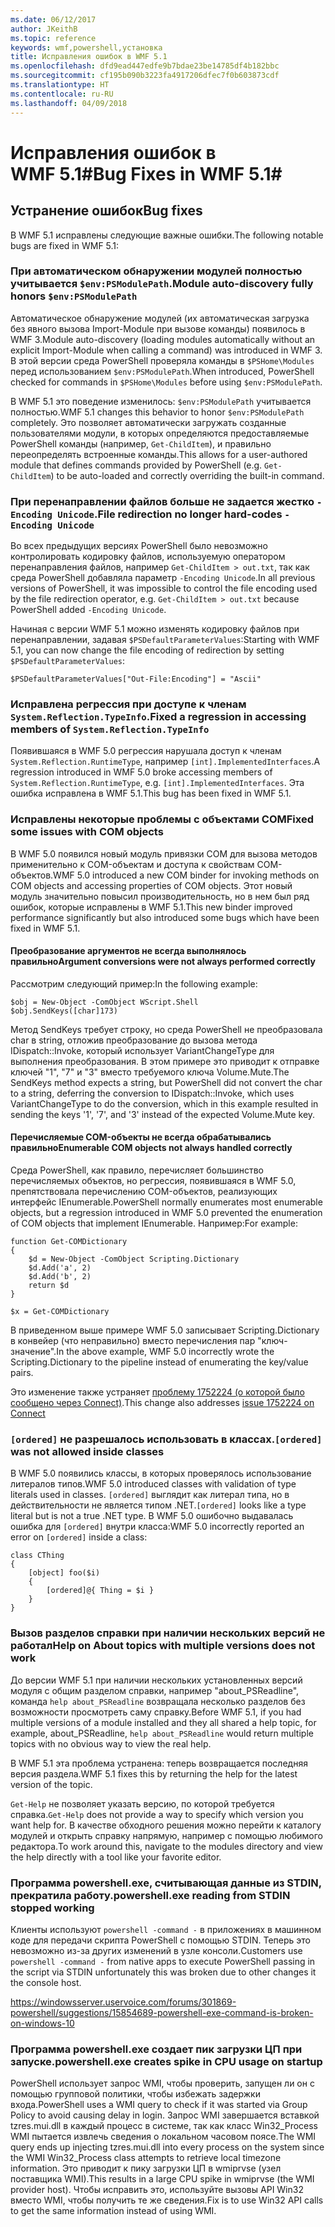 ```yaml
---
ms.date: 06/12/2017
author: JKeithB
ms.topic: reference
keywords: wmf,powershell,установка
title: Исправления ошибок в WMF 5.1
ms.openlocfilehash: dfd9ead447edfe9b7bdae23be14785df4b182bbc
ms.sourcegitcommit: cf195b090b3223fa4917206dfec7f0b603873cdf
ms.translationtype: HT
ms.contentlocale: ru-RU
ms.lasthandoff: 04/09/2018
---
```

# <a name="bug-fixes-in-wmf-51"></a><span data-ttu-id="30656-103">Исправления ошибок в WMF 5.1#</span><span class="sxs-lookup"><span data-stu-id="30656-103">Bug Fixes in WMF 5.1#</span></span>

## <a name="bug-fixes"></a><span data-ttu-id="30656-104">Устранение ошибок</span><span class="sxs-lookup"><span data-stu-id="30656-104">Bug fixes</span></span> ##

<span data-ttu-id="30656-105">В WMF 5.1 исправлены следующие важные ошибки.</span><span class="sxs-lookup"><span data-stu-id="30656-105">The following notable bugs are fixed in WMF 5.1:</span></span>

### <a name="module-auto-discovery-fully-honors-envpsmodulepath"></a><span data-ttu-id="30656-106">При автоматическом обнаружении модулей полностью учитывается `$env:PSModulePath`.</span><span class="sxs-lookup"><span data-stu-id="30656-106">Module auto-discovery fully honors `$env:PSModulePath`</span></span> ###

<span data-ttu-id="30656-107">Автоматическое обнаружение модулей (их автоматическая загрузка без явного вызова Import-Module при вызове команды) появилось в WMF 3.</span><span class="sxs-lookup"><span data-stu-id="30656-107">Module auto-discovery (loading modules automatically without an explicit Import-Module when calling a command) was introduced in WMF 3.</span></span>
<span data-ttu-id="30656-108">В этой версии среда PowerShell проверяла команды в `$PSHome\Modules` перед использованием `$env:PSModulePath`.</span><span class="sxs-lookup"><span data-stu-id="30656-108">When introduced, PowerShell checked for commands in `$PSHome\Modules` before using `$env:PSModulePath`.</span></span>

<span data-ttu-id="30656-109">В WMF 5.1 это поведение изменилось: `$env:PSModulePath` учитывается полностью.</span><span class="sxs-lookup"><span data-stu-id="30656-109">WMF 5.1 changes this behavior to honor `$env:PSModulePath` completely.</span></span>
<span data-ttu-id="30656-110">Это позволяет автоматически загружать созданные пользователями модули, в которых определяются предоставляемые PowerShell команды (например, `Get-ChildItem`), и правильно переопределять встроенные команды.</span><span class="sxs-lookup"><span data-stu-id="30656-110">This allows for a user-authored module that defines commands provided by PowerShell (e.g. `Get-ChildItem`) to be auto-loaded and correctly overriding the built-in command.</span></span>

### <a name="file-redirection-no-longer-hard-codes--encoding-unicode"></a><span data-ttu-id="30656-111">При перенаправлении файлов больше не задается жестко `-Encoding Unicode`.</span><span class="sxs-lookup"><span data-stu-id="30656-111">File redirection no longer hard-codes `-Encoding Unicode`</span></span> ###

<span data-ttu-id="30656-112">Во всех предыдущих версиях PowerShell было невозможно контролировать кодировку файлов, используемую оператором перенаправления файлов, например `Get-ChildItem > out.txt`, так как среда PowerShell добавляла параметр `-Encoding Unicode`.</span><span class="sxs-lookup"><span data-stu-id="30656-112">In all previous versions of PowerShell, it was impossible to control the file encoding used by the file redirection operator, e.g. `Get-ChildItem > out.txt` because PowerShell added `-Encoding Unicode`.</span></span>

<span data-ttu-id="30656-113">Начиная с версии WMF 5.1 можно изменять кодировку файлов при перенаправлении, задавая `$PSDefaultParameterValues`:</span><span class="sxs-lookup"><span data-stu-id="30656-113">Starting with WMF 5.1, you can now change the file encoding of redirection by setting `$PSDefaultParameterValues`:</span></span>

```
$PSDefaultParameterValues["Out-File:Encoding"] = "Ascii"
```

### <a name="fixed-a-regression-in-accessing-members-of-systemreflectiontypeinfo"></a><span data-ttu-id="30656-114">Исправлена регрессия при доступе к членам `System.Reflection.TypeInfo`.</span><span class="sxs-lookup"><span data-stu-id="30656-114">Fixed a regression in accessing members of `System.Reflection.TypeInfo`</span></span> ###

<span data-ttu-id="30656-115">Появившаяся в WMF 5.0 регрессия нарушала доступ к членам `System.Reflection.RuntimeType`, например `[int].ImplementedInterfaces`.</span><span class="sxs-lookup"><span data-stu-id="30656-115">A regression introduced in WMF 5.0 broke accessing members of `System.Reflection.RuntimeType`, e.g. `[int].ImplementedInterfaces`.</span></span>
<span data-ttu-id="30656-116">Эта ошибка исправлена в WMF 5.1.</span><span class="sxs-lookup"><span data-stu-id="30656-116">This bug has been fixed in WMF 5.1.</span></span>


### <a name="fixed-some-issues-with-com-objects"></a><span data-ttu-id="30656-117">Исправлены некоторые проблемы с объектами COM</span><span class="sxs-lookup"><span data-stu-id="30656-117">Fixed some issues with COM objects</span></span> ###

<span data-ttu-id="30656-118">В WMF 5.0 появился новый модуль привязки COM для вызова методов применительно к COM-объектам и доступа к свойствам COM-объектов.</span><span class="sxs-lookup"><span data-stu-id="30656-118">WMF 5.0 introduced a new COM binder for invoking methods on COM objects and accessing properties of COM objects.</span></span>
<span data-ttu-id="30656-119">Этот новый модуль значительно повысил производительность, но в нем был ряд ошибок, которые исправлены в WMF 5.1.</span><span class="sxs-lookup"><span data-stu-id="30656-119">This new binder improved performance significantly but also introduced some bugs which have been fixed in WMF 5.1.</span></span>

#### <a name="argument-conversions-were-not-always-performed-correctly"></a><span data-ttu-id="30656-120">Преобразование аргументов не всегда выполнялось правильно</span><span class="sxs-lookup"><span data-stu-id="30656-120">Argument conversions were not always performed correctly</span></span> ####

<span data-ttu-id="30656-121">Рассмотрим следующий пример:</span><span class="sxs-lookup"><span data-stu-id="30656-121">In the following example:</span></span>

```
$obj = New-Object -ComObject WScript.Shell
$obj.SendKeys([char]173)
```

<span data-ttu-id="30656-122">Метод SendKeys требует строку, но среда PowerShell не преобразовала char в string, отложив преобразование до вызова метода IDispatch::Invoke, который использует VariantChangeType для выполнения преобразования. В этом примере это приводит к отправке ключей "1", "7" и "3" вместо требуемого ключа Volume.Mute.</span><span class="sxs-lookup"><span data-stu-id="30656-122">The SendKeys method expects a string, but PowerShell did not convert the char to a string, deferring the conversion to IDispatch::Invoke, which uses VariantChangeType to do the conversion, which in this example resulted in sending the keys '1', '7', and '3' instead of the expected Volume.Mute key.</span></span>

#### <a name="enumerable-com-objects-not-always-handled-correctly"></a><span data-ttu-id="30656-123">Перечисляемые COM-объекты не всегда обрабатывались правильно</span><span class="sxs-lookup"><span data-stu-id="30656-123">Enumerable COM objects not always handled correctly</span></span> ####

<span data-ttu-id="30656-124">Среда PowerShell, как правило, перечисляет большинство перечисляемых объектов, но регрессия, появившаяся в WMF 5.0, препятствовала перечислению COM-объектов, реализующих интерфейс IEnumerable.</span><span class="sxs-lookup"><span data-stu-id="30656-124">PowerShell normally enumerates most enumerable objects, but a regression introduced in WMF 5.0 prevented the enumeration of COM objects that implement IEnumerable.</span></span>  <span data-ttu-id="30656-125">Например:</span><span class="sxs-lookup"><span data-stu-id="30656-125">For example:</span></span>

```
function Get-COMDictionary
{
    $d = New-Object -ComObject Scripting.Dictionary
    $d.Add('a', 2)
    $d.Add('b', 2)
    return $d
}

$x = Get-COMDictionary
```

<span data-ttu-id="30656-126">В приведенном выше примере WMF 5.0 записывает Scripting.Dictionary в конвейер (что неправильно) вместо перечисления пар "ключ-значение".</span><span class="sxs-lookup"><span data-stu-id="30656-126">In the above example, WMF 5.0 incorrectly wrote the Scripting.Dictionary to the pipeline instead of enumerating the key/value pairs.</span></span>

<span data-ttu-id="30656-127">Это изменение также устраняет [проблему 1752224 (о которой было сообщено через Connect)](https://connect.microsoft.com/PowerShell/feedback/details/1752224).</span><span class="sxs-lookup"><span data-stu-id="30656-127">This change also addresses [issue 1752224 on Connect](https://connect.microsoft.com/PowerShell/feedback/details/1752224)</span></span>

### <a name="ordered-was-not-allowed-inside-classes"></a><span data-ttu-id="30656-128">`[ordered]` не разрешалось использовать в классах.</span><span class="sxs-lookup"><span data-stu-id="30656-128">`[ordered]` was not allowed inside classes</span></span> ###

<span data-ttu-id="30656-129">В WMF 5.0 появились классы, в которых проверялось использование литералов типов.</span><span class="sxs-lookup"><span data-stu-id="30656-129">WMF 5.0 introduced classes with validation of type literals used in classes.</span></span>
<span data-ttu-id="30656-130">`[ordered]` выглядит как литерал типа, но в действительности не является типом .NET.</span><span class="sxs-lookup"><span data-stu-id="30656-130">`[ordered]` looks like a type literal but is not a true .NET type.</span></span>
<span data-ttu-id="30656-131">В WMF 5.0 ошибочно выдавалась ошибка для `[ordered]` внутри класса:</span><span class="sxs-lookup"><span data-stu-id="30656-131">WMF 5.0 incorrectly reported an error on `[ordered]` inside a class:</span></span>

```
class CThing
{
    [object] foo($i)
    {
        [ordered]@{ Thing = $i }
    }
}
```


### <a name="help-on-about-topics-with-multiple-versions-does-not-work"></a><span data-ttu-id="30656-132">Вызов разделов справки при наличии нескольких версий не работал</span><span class="sxs-lookup"><span data-stu-id="30656-132">Help on About topics with multiple versions does not work</span></span> ###

<span data-ttu-id="30656-133">До версии WMF 5.1 при наличии нескольких установленных версий модуля с общим разделом справки, например "about_PSReadline", команда `help about_PSReadline` возвращала несколько разделов без возможности просмотреть саму справку.</span><span class="sxs-lookup"><span data-stu-id="30656-133">Before WMF 5.1, if you had multiple versions of a module installed and they all shared a help topic, for example, about_PSReadline, `help about_PSReadline` would return multiple topics with no obvious way to view the real help.</span></span>

<span data-ttu-id="30656-134">В WMF 5.1 эта проблема устранена: теперь возвращается последняя версия раздела.</span><span class="sxs-lookup"><span data-stu-id="30656-134">WMF 5.1 fixes this by returning the help for the latest version of the topic.</span></span>

<span data-ttu-id="30656-135">`Get-Help` не позволяет указать версию, по которой требуется справка.</span><span class="sxs-lookup"><span data-stu-id="30656-135">`Get-Help` does not provide a way to specify which version you want help for.</span></span>
<span data-ttu-id="30656-136">В качестве обходного решения можно перейти к каталогу модулей и открыть справку напрямую, например с помощью любимого редактора.</span><span class="sxs-lookup"><span data-stu-id="30656-136">To work around this, navigate to the modules directory and view the help directly with a tool like your favorite editor.</span></span>

### <a name="powershellexe-reading-from-stdin-stopped-working"></a><span data-ttu-id="30656-137">Программа powershell.exe, считывающая данные из STDIN, прекратила работу.</span><span class="sxs-lookup"><span data-stu-id="30656-137">powershell.exe reading from STDIN stopped working</span></span>

<span data-ttu-id="30656-138">Клиенты используют `powershell -command -` в приложениях в машинном коде для передачи скрипта PowerShell с помощью STDIN. Теперь это невозможно из-за других изменений в узле консоли.</span><span class="sxs-lookup"><span data-stu-id="30656-138">Customers use `powershell -command -` from native apps to execute PowerShell passing in the script via STDIN unfortunately this was broken due to other changes it the console host.</span></span>

https://windowsserver.uservoice.com/forums/301869-powershell/suggestions/15854689-powershell-exe-command-is-broken-on-windows-10

### <a name="powershellexe-creates-spike-in-cpu-usage-on-startup"></a><span data-ttu-id="30656-139">Программа powershell.exe создает пик загрузки ЦП при запуске.</span><span class="sxs-lookup"><span data-stu-id="30656-139">powershell.exe creates spike in CPU usage on startup</span></span>

<span data-ttu-id="30656-140">PowerShell использует запрос WMI, чтобы проверить, запущен ли он с помощью групповой политики, чтобы избежать задержки входа.</span><span class="sxs-lookup"><span data-stu-id="30656-140">PowerShell uses a WMI query to check if it was started via Group Policy to avoid causing delay in login.</span></span>
<span data-ttu-id="30656-141">Запрос WMI завершается вставкой tzres.mui.dll в каждый процесс в системе, так как класс Win32_Process WMI пытается извлечь сведения о локальном часовом поясе.</span><span class="sxs-lookup"><span data-stu-id="30656-141">The WMI query ends up injecting tzres.mui.dll into every process on the system since the WMI Win32_Process class attempts to retrieve local timezone information.</span></span>
<span data-ttu-id="30656-142">Это приводит к пику загрузки ЦП в wmiprvse (узел поставщика WMI).</span><span class="sxs-lookup"><span data-stu-id="30656-142">This results in a large CPU spike in wmiprvse (the WMI provider host).</span></span>
<span data-ttu-id="30656-143">Чтобы исправить это, используйте вызовы API Win32 вместо WMI, чтобы получить те же сведения.</span><span class="sxs-lookup"><span data-stu-id="30656-143">Fix is to use Win32 API calls to get the same information instead of using WMI.</span></span>